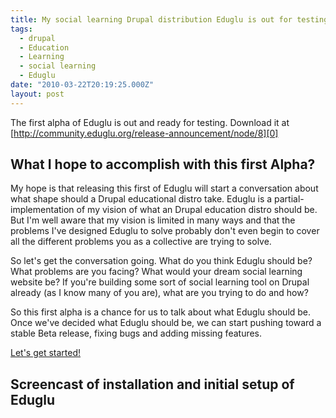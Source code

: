 ```yaml
---
title: My social learning Drupal distribution Eduglu is out for testing
tags:
  - drupal
  - Education
  - Learning
  - social learning
  - Eduglu
date: "2010-03-22T20:19:25.000Z"
layout: post
---
```


The first alpha of Eduglu is out and ready for testing. Download it at [http://community.eduglu.org/release-announcement/node/8][0]

## What I hope to accomplish with this first Alpha?

My hope is that releasing this first of Eduglu will start a conversation about what shape should a Drupal educational distro take. Eduglu is a partial-implementation of my vision of what an Drupal education distro should be. But I'm well aware that my vision is limited in many ways and that the problems I've designed Eduglu to solve probably don't even begin to cover all the different problems you as a collective are trying to solve.

So let's get the conversation going. What do you think Eduglu should be? What problems are you facing? What would your dream social learning website be? If you're building some sort of social learning tool on Drupal already (as I know many of you are), what are you trying to do and how?

So this first alpha is a chance for us to talk about what Eduglu should be. Once we've decided what Eduglu should be, we can start pushing toward a stable Beta release, fixing bugs and adding missing features.

[Let's get started!][1]

## Screencast of installation and initial setup of Eduglu
<p>
  <object width="660" height="525"><param name="movie" value="http://www.youtube.com/v/-5SLfDKxTi8&hl=en_US&fs=1&rel=0&hd=1&border=1"></param><param name="allowFullScreen" value="true"></param><param name="allowscriptaccess" value="always"></param><embed src="http://www.youtube.com/v/-5SLfDKxTi8&hl=en_US&fs=1&rel=0&hd=1&border=1" type="application/x-shockwave-flash" allowscriptaccess="always" allowfullscreen="true" width="660" height="525"></embed></object>
</p>


[0]: http://community.eduglu.org/release-announcement/node/8
[1]: http://community.eduglu.org
